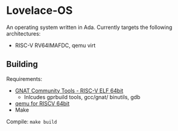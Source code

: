 # Lovelace-OS
An operating system written in Ada. Currently targets the following architectures:
  - RISC-V RV64IMAFDC, qemu virt

## Building

Requirements:
  - [GNAT Community Tools - RISC-V ELF 64bit](https://www.adacore.com/download/more)
      - Inlcudes gprbuild tools, gcc/gnat/ binutils, gdb
  - [qemu for RISCV 64bit](https://github.com/qemu/qemu)
  - Make
  
Compile:
  `make build`
